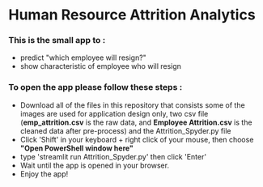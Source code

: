 # Human Resource Attrition Analytics
### This is the small app to :
- predict "which employee will resign?"  
- show characteristic of employee who will resign

### To open the app please follow these steps : 
- Download all of the files in this repository that consists some of the images are used for application design only, two csv file (**emp_attrition.csv** is the raw data, and **Employee Attrition.csv** is the cleaned data after pre-process) and the Attrition_Spyder.py file
- Click 'Shift' in your keyboard + right click of your mouse, then choose **"Open PowerShell window here"**
- type 'streamlit run Attrition_Spyder.py' then click 'Enter'
- Wait until the app is opened in your browser. 
- Enjoy the app!
